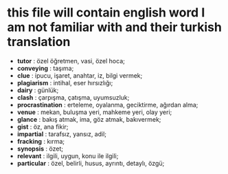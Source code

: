 # this file will contain english word I am not familiar with and their turkish translation

- **tutor** : özel öğretmen, vasi, özel hoca;
- **conveying** : taşıma;
- **clue** : ipucu, işaret, anahtar, iz, bilgi vermek;
- **plagiarism** : intihal, eser hırsızlığı;
- **dairy** : günlük;
- **clash** : çarpışma, çatışma, uyumsuzluk;
- **procrastination** : erteleme, oyalanma, geciktirme, ağırdan alma;
- **venue** : mekan, buluşma yeri, mahkeme yeri, olay yeri;
- **glance** : bakış atmak, ima, göz atmak, bakıvermek;
- **gist** : öz, ana fikir;
- **impartial** : tarafsız, yansız, adil;
- **fracking** : kırma;
- **synopsis** : özet;
- **relevant** : ilgili, uygun, konu ile ilgili;
- **particular** : özel, belirli, husus, ayrıntı, detaylı, özgü;